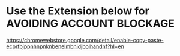 # Use the Extension below for AVOIDING ACCOUNT BLOCKAGE
https://chromewebstore.google.com/detail/enable-copy-paste-ecp/fpjppnhnpnknbenelmbnidjbolhandnf?hl=en
